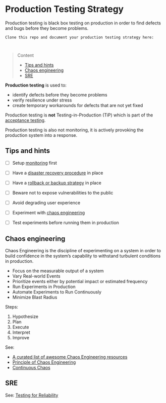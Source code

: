 # Production Testing Strategy

Production testing is black box testing on production in order to find defects and bugs before they become problems.

```
Clone this repo and document your production testing strategy here:



```
> Content
> - [Tips and hints](#tips-and-hints)
> - [Chaos engineering](#chaos-engineering)
> - [SRE](#sre)

**Production testing** is used to:
- identify defects before they become problems
- verify resilience under stress
- create temporary workarounds for defects that are not yet fixed

Production testing is **not** Testing-in-Production (TiP) which is part of the [acceptance testing](acceptance-testing-strategy.md).

Production testing is also not monitoring, it is actively provoking the production system into a response.

## Tips and hints

- [ ] Setup [monitoring](monitoring-strategy.md) first


- [ ] Have a [disaster recovery procedure](disaster-recovery-procedure.md) in place


- [ ] Have a [rollback or backup strategy](rollback-strategy.md) in place


- [ ] Beware not to expose vulnerabilities to the public


- [ ] Avoid degrading user experience


- [ ] Experiment with [chaos engineering](#chaos-engineering)


- [ ] Test experiments before running them in production

## Chaos engineering

Chaos Engineering is the discipline of experimenting on a system in order to build confidence in the system’s capability to withstand turbulent conditions in production.
- Focus on the measurable output of a system
- Vary Real-world Events
- Prioritize events either by potential impact or estimated frequency
- Run Experiments in Production
- Automate Experiments to Run Continuously
- Minimize Blast Radius

Steps:
1. Hypothesize
2. Plan
3. Execute
4. Interpret
5. Improve

See: 
- [A curated list of awesome Chaos Engineering resources](https://github.com/dastergon/awesome-chaos-engineering)
- [Principle of Chaos Engineering](https://principlesofchaos.org)
- [Continuous Chaos](https://medium.com/capital-one-tech/continuous-chaos-introducing-chaos-engineering-into-devops-practices-75757e1cca6d)

## SRE 

See: [Testing for Reliability](https://sre.google/sre-book/testing-reliability/)